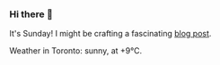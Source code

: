 ### Hi there :wave:

It's Sunday! I might be crafting a fascinating [blog post](https://www.benjaminwuethrich.dev).

Weather in Toronto: sunny, at +9°C.
